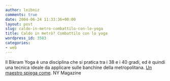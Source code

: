 ```yaml
---
author: leibniz
comments: true
date: 2004-06-24 11:33:36+00:00
layout: post
slug: caldo-in-metro-combattilo-con-lo-yoga
title: Caldo in metrò? Combattilo con lo yoga
wordpress_id: 3583
categories:
- web
---
```


Il Bikram Yoga è una disciplina che si pratica tra i 38 e i 40 gradi, ed è quindi una tecnica ideale da applicare sulle banchine della metropolitana. [Un maestro spiega come](http://www.newyorkmetro.com/nymetro/urban/seasons/summer/9341/index.html).
NY Magazine

